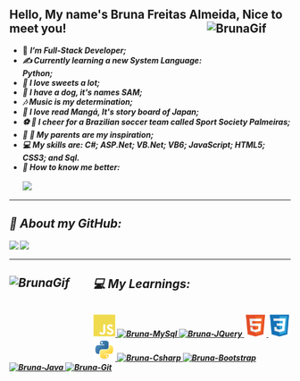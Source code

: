 ## Hello, My name's Bruna Freitas Almeida, Nice to meet you! <img align="right" alt="BrunaGif" height="150" width="150" src="https://share-cdn.picrew.me/shareImg/org/202108/338224_aKEZCSLq.png">  
- :woman: <i><b>I’m Full-Stack Developer; <br/>
- :writing_hand: Currently learning a new System Language: Python; <br/>
- :cake: I love sweets a lot; <br/>
- :dog: I have a dog, it's names SAM; <br/>
- :notes: Music is my determination; <br/>
- :green_book: I love read Mangá, It's story board of Japan; <br/>
- :soccer: :green_heart: I cheer for a Brazilian soccer team called Sport Society Palmeiras; <br/>
- :older_woman: :older_man: My parents are my inspiration; <br/>
- :computer: My skills are: C#; ASP.Net; VB.Net; VB6; JavaScript; HTML5; CSS3; and Sql.<br/>
- :speech_balloon: How to know me better:
  <br/>
  <br/>
  <a href="https://www.linkedin.com/in/bruna-freitas-almeida-a14b01182/" target="_blank"><img src="https://img.shields.io/badge/-LinkedIn-%230077B5?style=for-the-badge&logo=linkedin&logoColor=white" target="_blank"></a>
<hr>

## :book: About my GitHub:
<div>  
  <img height="180em" src="https://github-readme-stats.vercel.app/api?username=brunafreit4s&show_icons=true&theme=dracula&include_all_commits=true&count_private=true"/>
  <img height="180em" src="https://github-readme-stats.vercel.app/api/top-langs/?username=brunafreit4s&layout=compact&langs_count=7&theme=dracula"/>
</div> 
<hr>

## :computer: My Learnings: <img align="left" alt="BrunaGif" height="150" width="150" src="https://share-cdn.picrew.me/shareImg/org/202108/338224_upe8xCSE.png">
<div style="display: inline_block"><br>
  <a href="https://github.com/brunafreit4s">
  <img align="rigth" alt="Bruna-Js" height="40" width="40" src="https://raw.githubusercontent.com/devicons/devicon/master/icons/javascript/javascript-plain.svg">   
  <img align="rigth" alt="Bruna-MySql" height="40" width="40" src="https://img.icons8.com/fluency/48/000000/mysql-logo.png">
  <img align="rigth" alt="Bruna-JQuery" height="40" width="50" src="https://logodix.com/logo/941228.png">  
  <img align="rigth" alt="Bruna-HTML" height="40" width="40" src="https://raw.githubusercontent.com/devicons/devicon/master/icons/html5/html5-original.svg">
  <img align="rigth" alt="Bruna-CSS" height="40" width="40" src="https://raw.githubusercontent.com/devicons/devicon/master/icons/css3/css3-original.svg">
  <img align="rigth" alt="Bruna-Python" height="40" width="40" src="https://raw.githubusercontent.com/devicons/devicon/master/icons/python/python-original.svg">
  <img align="rigth" alt="Bruna-Csharp" height="40" width="40" src="https://img.icons8.com/color/48/000000/c-sharp-logo-2.png">
  <img align="rigth" alt="Bruna-Bootstrap" height="40" width="40" src="https://img.icons8.com/color/452/bootstrap.png">
  <img align="rigth" alt="Bruna-Java" height="40" width="40" src="https://cdn.icon-icons.com/icons2/2415/PNG/128/java_original_wordmark_logo_icon_146459.png">
  <img align="rigth" alt="Bruna-Git" height="40" width="40" src="https://cdn.icon-icons.com/icons2/2415/PNG/128/git_original_wordmark_logo_icon_146510.png">
</div>
